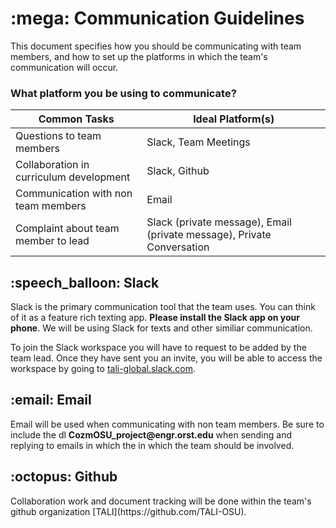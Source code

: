 <h1>:mega:  Communication Guidelines</h1>
This document specifies how you should be communicating with team members, and how to set up the platforms in which the team's communication will occur.

<h3>What platform you be using to communicate?</h3>

| Common Tasks  | Ideal Platform(s) |
| ------------- | ------------- |
| Questions to team members  | Slack, Team Meetings  |
| Collaboration in curriculum development  | Slack, Github  |
| Communication with non team members  | Email |
| Complaint about team member to lead  | Slack (private message), Email (private message), Private Conversation |

<h2>:speech_balloon:  Slack</h2>
Slack is the primary communication tool that the team uses. You can think of it as a feature rich texting app. <b>Please install the Slack app on your phone</b>. We will be using Slack for texts and other similiar communication.

To join the Slack workspace you will have to request to be added by the team lead. Once they have sent you an invite, you will be able to access the workspace by going to [tali-global.slack.com](https://tali-global.slack.com).


<h2>:email:  Email</h2>
Email will be used when communicating with non team members. Be sure to include the dl <b>CozmOSU_project@engr.orst.edu</b> when sending and replying to emails in which the in which the team should be involved.

<h2>:octopus:  Github</h2>
Collaboration work and document tracking will be done within the team's github organization [TALI](https://github.com/TALI-OSU).


